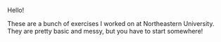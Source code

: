 Hello!

These are a bunch of exercises I worked on at Northeastern University. They are pretty basic and messy, but you have to start somewhere!
